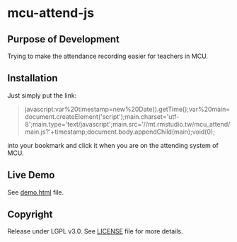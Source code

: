 # mcu-attend-js

## Purpose of Development

Trying to make the attendance recording easier for teachers in MCU.

## Installation

Just simply put the link:

> javascript:var%20timestamp=new%20Date().getTime();var%20main=document.createElement('script');main.charset='utf-8';main.type='text/javascript';main.src='//mt.rmstudio.tw/mcu_attend/main.js?'+timestamp;document.body.appendChild(main);void(0);

into your bookmark and click it when you are on the attending system of MCU.

## Live Demo

See [demo.html](demo.html) file.

## Copyright

Release under LGPL v3.0. See [LICENSE](LICENSE) file for more details.
